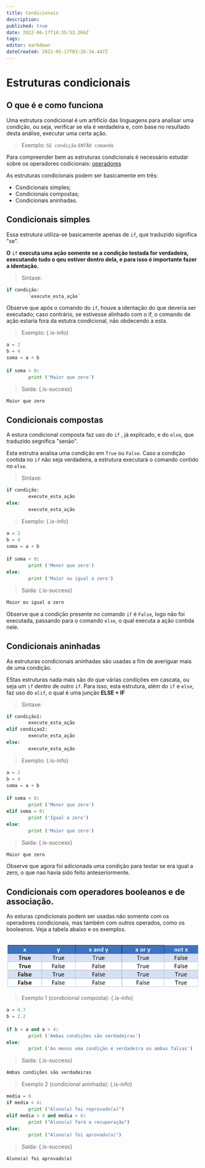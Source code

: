 ```yaml
---
title: Condicionais
description: 
published: true
date: 2022-06-17T14:35:53.266Z
tags: 
editor: markdown
dateCreated: 2022-05-17T03:26:34.447Z
---
```


# Estruturas condicionais

## O que é e como funciona


Uma estrutura condicional é um artifício das linguagens para analisar uma condição, ou seja, verificar se ela é verdadeira e, com base no resultado desta análise, executar uma certa ação.

> Exemplo:
`SE condição`
`ENTÃO comando`

Para compreender bem as estruturas condicionais é necessário estudar sobre os operadores codicionais: [operadores](/python/operadores)

As estruturas condicionais podem ser basicamente em três:

- Condicionais simples;
- Condicionais compostas;
- Condicionais aninhadas.

## Condicionais simples

Essa estrutura utiliza-se basicamente apenas de `if`, que traduzido significa "se".

**O** `if` **executa uma ação somente se a condição testada for verdadeira, executando tudo o qeu estiver dentro dela, e para isso é importante fazer a identação.**

> Sintaxe:
```python
if condição:
		`execute_esta_ação`
```

Observe que após o comando do `if`, houve a identação do que deveria ser executado; caso contrário, se estivesse alinhado com o if, o comando de ação estaria fora da estutra condicional, não obdecendo a esta.

>Exemplo:
{.is-info}
```python
a = 2
b = 4
soma = a + b

if soma > 0:
		print ('Maior que zero')
```

> Saída:
{.is-success}
```python
Maior que zero
```

## Condicionais compostas

A estura condicional composta faz uso do `if` , já explicado, e do `else`, que traduzido segnifica "senão". 

Esta estrutra analisa uma condição em `True` ou `False`. Caso a condição contida no `if` não seja verdadeira, a estrutura executará o comando contido no `else`.


> Sintaxe:
```python
if condição:
		execute_esta_ação
else:
		execute_esta_ação
```


>Exemplo:
{.is-info}
```python
a = 2
b = 4
soma = a + b

if soma < 0:
		print ('Menor que zero')
else:
		print ('Maior ou igual a zero')
```

> Saída:
{.is-success}
```python
Maior ou igual a zero
```

Observe que a condição presente no comando `if` é `False`, logo não foi executada, passando para o comando `else`, o qual executa a ação contida nele.

## Condicionais aninhadas

As estruturas condicionais aninhadas são usadas a fim de averiguar mais de uma condição.

EStas estruturas nada mais são do que várias condições em cascata, ou seja um `if` dentro de outro `if`. Para isso, esta estrutura, além do `if` e `else`,  faz uso do `elif`, o qual é uma junção **ELSE + IF**


> Sintaxe:
```python
if condição1:
		execute_esta_ação
elif condiçao2:
		execute_esta_ação
else:
		execute_esta_ação
```


>Exemplo:
{.is-info}
```python
a = 2
b = 4
soma = a + b

if soma < 0:
		print ('Menor que zero')
elif soma = 0:
		print ('Igual a zero')
else:
		print ('Maior que zero')
```

> Saída:
{.is-success}
```python
Maior que zero
```

Observe que agora foi adicionada uma condição para testar se era igual a zero, o que nao havia sido feito anteseriormente.

## Condicionais com operadores booleanos e de associação.

As esturas cpndicionais podem ser usadas não somente com os operadores condicionais, mas também com outros operados, como os booleanos. Veja a tabela abaixo e os exemplos.

` ` ` ` ` ` ` ` ![condicional-bool.png](/condicional-bool.png)

>Exemplo 1 (condicional composta):
{.is-info}
```python
a = 4.7
b = 2.2

if b < a and a > 4:
		print ('Ambas condições são verdadeiras')
else:
		print ('Ao menos uma condição é verdadeira ou ambas falsas')
```

> Saída:
{.is-success}
```python
Ambas condições são verdadeiras
```

>Exemplo 2 (condicional aninhada):
{.is-info}
```python
media = 6
if media < 4:
		print ("Aluno(a) foi reprovado(a)")
elif media > 4 and media < 6:
		print ("Aluno(a) fará a recuperação")
else:
		print ("Aluno(a) foi aprovado(a)")
```


> Saída:
{.is-success}
```python
Aluno(a) foi aprovado(a)
```


